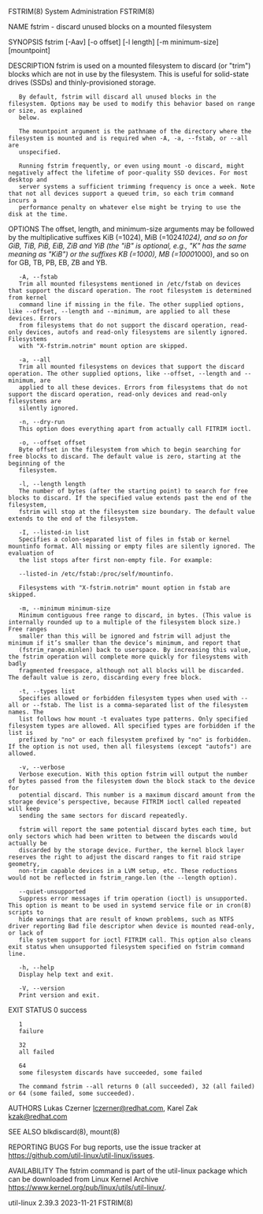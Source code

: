 FSTRIM(8)							     System Administration							     FSTRIM(8)

NAME
       fstrim - discard unused blocks on a mounted filesystem

SYNOPSIS
       fstrim [-Aav] [-o offset] [-l length] [-m minimum-size] [mountpoint]

DESCRIPTION
       fstrim is used on a mounted filesystem to discard (or "trim") blocks which are not in use by the filesystem. This is useful for solid-state drives
       (SSDs) and thinly-provisioned storage.

       By default, fstrim will discard all unused blocks in the filesystem. Options may be used to modify this behavior based on range or size, as explained
       below.

       The mountpoint argument is the pathname of the directory where the filesystem is mounted and is required when -A, -a, --fstab, or --all are
       unspecified.

       Running fstrim frequently, or even using mount -o discard, might negatively affect the lifetime of poor-quality SSD devices. For most desktop and
       server systems a sufficient trimming frequency is once a week. Note that not all devices support a queued trim, so each trim command incurs a
       performance penalty on whatever else might be trying to use the disk at the time.

OPTIONS
       The offset, length, and minimum-size arguments may be followed by the multiplicative suffixes KiB (=1024), MiB (=1024*1024), and so on for GiB, TiB,
       PiB, EiB, ZiB and YiB (the "iB" is optional, e.g., "K" has the same meaning as "KiB") or the suffixes KB (=1000), MB (=1000*1000), and so on for GB,
       TB, PB, EB, ZB and YB.

       -A, --fstab
	   Trim all mounted filesystems mentioned in /etc/fstab on devices that support the discard operation. The root filesystem is determined from kernel
	   command line if missing in the file. The other supplied options, like --offset, --length and --minimum, are applied to all these devices. Errors
	   from filesystems that do not support the discard operation, read-only devices, autofs and read-only filesystems are silently ignored. Filesystems
	   with "X-fstrim.notrim" mount option are skipped.

       -a, --all
	   Trim all mounted filesystems on devices that support the discard operation. The other supplied options, like --offset, --length and --minimum, are
	   applied to all these devices. Errors from filesystems that do not support the discard operation, read-only devices and read-only filesystems are
	   silently ignored.

       -n, --dry-run
	   This option does everything apart from actually call FITRIM ioctl.

       -o, --offset offset
	   Byte offset in the filesystem from which to begin searching for free blocks to discard. The default value is zero, starting at the beginning of the
	   filesystem.

       -l, --length length
	   The number of bytes (after the starting point) to search for free blocks to discard. If the specified value extends past the end of the filesystem,
	   fstrim will stop at the filesystem size boundary. The default value extends to the end of the filesystem.

       -I, --listed-in list
	   Specifies a colon-separated list of files in fstab or kernel mountinfo format. All missing or empty files are silently ignored. The evaluation of
	   the list stops after first non-empty file. For example:

	   --listed-in /etc/fstab:/proc/self/mountinfo.

	   Filesystems with "X-fstrim.notrim" mount option in fstab are skipped.

       -m, --minimum minimum-size
	   Minimum contiguous free range to discard, in bytes. (This value is internally rounded up to a multiple of the filesystem block size.) Free ranges
	   smaller than this will be ignored and fstrim will adjust the minimum if it’s smaller than the device’s minimum, and report that
	   (fstrim_range.minlen) back to userspace. By increasing this value, the fstrim operation will complete more quickly for filesystems with badly
	   fragmented freespace, although not all blocks will be discarded. The default value is zero, discarding every free block.

       -t, --types list
	   Specifies allowed or forbidden filesystem types when used with --all or --fstab. The list is a comma-separated list of the filesystem names. The
	   list follows how mount -t evaluates type patterns. Only specified filesystem types are allowed. All specified types are forbidden if the list is
	   prefixed by "no" or each filesystem prefixed by "no" is forbidden. If the option is not used, then all filesystems (except "autofs") are allowed.

       -v, --verbose
	   Verbose execution. With this option fstrim will output the number of bytes passed from the filesystem down the block stack to the device for
	   potential discard. This number is a maximum discard amount from the storage device’s perspective, because FITRIM ioctl called repeated will keep
	   sending the same sectors for discard repeatedly.

	   fstrim will report the same potential discard bytes each time, but only sectors which had been written to between the discards would actually be
	   discarded by the storage device. Further, the kernel block layer reserves the right to adjust the discard ranges to fit raid stripe geometry,
	   non-trim capable devices in a LVM setup, etc. These reductions would not be reflected in fstrim_range.len (the --length option).

       --quiet-unsupported
	   Suppress error messages if trim operation (ioctl) is unsupported. This option is meant to be used in systemd service file or in cron(8) scripts to
	   hide warnings that are result of known problems, such as NTFS driver reporting Bad file descriptor when device is mounted read-only, or lack of
	   file system support for ioctl FITRIM call. This option also cleans exit status when unsupported filesystem specified on fstrim command line.

       -h, --help
	   Display help text and exit.

       -V, --version
	   Print version and exit.

EXIT STATUS
       0
	   success

       1
	   failure

       32
	   all failed

       64
	   some filesystem discards have succeeded, some failed

       The command fstrim --all returns 0 (all succeeded), 32 (all failed) or 64 (some failed, some succeeded).

AUTHORS
       Lukas Czerner <lczerner@redhat.com>, Karel Zak <kzak@redhat.com>

SEE ALSO
       blkdiscard(8), mount(8)

REPORTING BUGS
       For bug reports, use the issue tracker at https://github.com/util-linux/util-linux/issues.

AVAILABILITY
       The fstrim command is part of the util-linux package which can be downloaded from Linux Kernel Archive
       <https://www.kernel.org/pub/linux/utils/util-linux/>.

util-linux 2.39.3							  2023-11-21								     FSTRIM(8)
